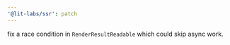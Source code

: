 ```yaml
---
'@lit-labs/ssr': patch
---
```


fix a race condition in `RenderResultReadable` which could skip async work.
